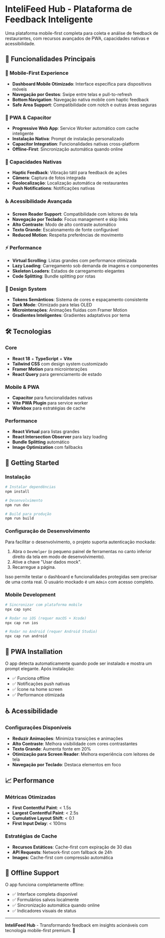 # InteliFeed Hub - Plataforma de Feedback Inteligente

Uma plataforma mobile-first completa para coleta e análise de feedback de restaurantes, com recursos avançados de PWA, capacidades nativas e acessibilidade.

## 🚀 Funcionalidades Principais

### 📱 Mobile-First Experience
- **Dashboard Mobile Otimizado**: Interface específica para dispositivos móveis
- **Navegação por Gestos**: Swipe entre telas e pull-to-refresh
- **Bottom Navigation**: Navegação nativa mobile com haptic feedback
- **Safe Area Support**: Compatibilidade com notch e outras áreas seguras

### 🔧 PWA & Capacitor
- **Progressive Web App**: Service Worker automático com cache inteligente
- **Instalação Nativa**: Prompt de instalação personalizado
- **Capacitor Integration**: Funcionalidades nativas cross-platform
- **Offline-First**: Sincronização automática quando online

### 🎯 Capacidades Nativas
- **Haptic Feedback**: Vibração tátil para feedback de ações
- **Câmera**: Captura de fotos integrada
- **Geolocalização**: Localização automática de restaurantes
- **Push Notifications**: Notificações nativas

### ♿ Acessibilidade Avançada
- **Screen Reader Support**: Compatibilidade com leitores de tela
- **Navegação por Teclado**: Focus management e skip links
- **Alto Contraste**: Modo de alto contraste automático
- **Texto Grande**: Escalonamento de fonte configurável
- **Reduced Motion**: Respeita preferências de movimento

### ⚡ Performance
- **Virtual Scrolling**: Listas grandes com performance otimizada
- **Lazy Loading**: Carregamento sob demanda de imagens e componentes
- **Skeleton Loaders**: Estados de carregamento elegantes
- **Code Splitting**: Bundle splitting por rotas

### 🎨 Design System
- **Tokens Semânticos**: Sistema de cores e espaçamento consistente
- **Dark Mode**: Otimizado para telas OLED
- **Microinterações**: Animações fluidas com Framer Motion
- **Gradientes Inteligentes**: Gradientes adaptativos por tema

## 🛠️ Tecnologias

### Core
- **React 18** + **TypeScript** + **Vite**
- **Tailwind CSS** com design system customizado
- **Framer Motion** para microinterações
- **React Query** para gerenciamento de estado

### Mobile & PWA
- **Capacitor** para funcionalidades nativas
- **Vite PWA Plugin** para service worker
- **Workbox** para estratégias de cache

### Performance
- **React Virtual** para listas grandes
- **React Intersection Observer** para lazy loading
- **Bundle Splitting** automático
- **Image Optimization** com fallbacks

## 🚀 Getting Started

### Instalação
```bash
# Instalar dependências
npm install

# Desenvolvimento
npm run dev

# Build para produção
npm run build
```

### Configuração de Desenvolvimento

Para facilitar o desenvolvimento, o projeto suporta autenticação mockada:

1.  Abra o `DevHelper` (o pequeno painel de ferramentas no canto inferior direito da tela em modo de desenvolvimento).
2.  Ative a chave "Usar dados mock".
3.  Recarregue a página.

Isso permite testar o dashboard e funcionalidades protegidas sem precisar de uma conta real. O usuário mockado é um `Admin` com acesso completo.

### Mobile Development
```bash
# Sincronizar com plataforma mobile
npx cap sync

# Rodar no iOS (requer macOS + Xcode)
npx cap run ios

# Rodar no Android (requer Android Studio)
npx cap run android
```

## 📱 PWA Installation

O app detecta automaticamente quando pode ser instalado e mostra um prompt elegante. Após instalação:

- ✅ Funciona offline
- ✅ Notificações push nativas
- ✅ Ícone na home screen
- ✅ Performance otimizada

## ♿ Acessibilidade

### Configurações Disponíveis
- **Reduzir Animações**: Minimiza transições e animações
- **Alto Contraste**: Melhora visibilidade com cores contrastantes
- **Texto Grande**: Aumenta fonte em 20%
- **Otimização para Screen Reader**: Melhora experiência com leitores de tela
- **Navegação por Teclado**: Destaca elementos em foco

## 📈 Performance

### Métricas Otimizadas
- **First Contentful Paint**: < 1.5s
- **Largest Contentful Paint**: < 2.5s
- **Cumulative Layout Shift**: < 0.1
- **First Input Delay**: < 100ms

### Estratégias de Cache
- **Recursos Estáticos**: Cache-first com expiração de 30 dias
- **API Requests**: Network-first com fallback de 24h
- **Images**: Cache-first com compressão automática

## 🔄 Offline Support

O app funciona completamente offline:
- ✅ Interface completa disponível
- ✅ Formulários salvos localmente
- ✅ Sincronização automática quando online
- ✅ Indicadores visuais de status

---

**InteliFeed Hub** - Transformando feedback em insights acionáveis com tecnologia mobile-first premium. 🚀